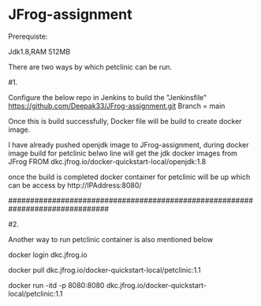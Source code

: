 # JFrog-assignment

Prerequiste:

Jdk1.8,RAM 512MB

There are two ways by which petclinic can be run.

#1. 

Configure the below repo in Jenkins to build the "Jenkinsfile"
https://github.com/Deepak33/JFrog-assignment.git
Branch = main

Once this is build successfully, Docker file will be build to create docker image.


I have already pushed openjdk image to JFrog-assignment, during docker image build for petclinic belwo line will get the jdk docker images from JFrog
FROM dkc.jfrog.io/docker-quickstart-local/openjdk:1.8

once the build is completed docker container for petclinic will be up which can be access  by http://IPAddress:8080/

###############################################################################

#2.

Another way to run petclinic container is also mentioned below

docker login dkc.jfrog.io

docker pull dkc.jfrog.io/docker-quickstart-local/petclinic:1.1

docker run -itd -p 8080:8080  dkc.jfrog.io/docker-quickstart-local/petclinic:1.1